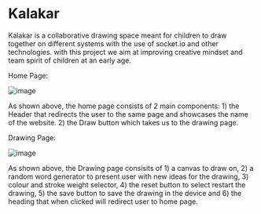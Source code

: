 # Kalakar
Kalakar is a collaborative drawing space meant for children to draw together on different systems with the use of socket.io and other technologies. with this project we aim at improving creative mindset and team spirit of children at an early age.

Home Page:

![image](https://user-images.githubusercontent.com/64376922/113130224-747be580-9239-11eb-8a29-a2186bd701a5.png)

As shown above, the home page consists of 2 main components: 1) the Header that redirects the user to the same page and showcases the name of the website. 2) the Draw button which takes us to the drawing page.

Drawing Page:

![image](https://user-images.githubusercontent.com/64376922/113130283-88bfe280-9239-11eb-8017-ea55806cd8be.png)

As shown above, the Drawing page consisits of 1) a canvas to draw on, 2) a random word generator to present user with new ideas for the drawing, 3) colour and stroke weight selector, 4) the reset button to select restart the drawing, 5) the save button to save the drawing in the device and 6) the heading that when clicked will redirect user to home page.

